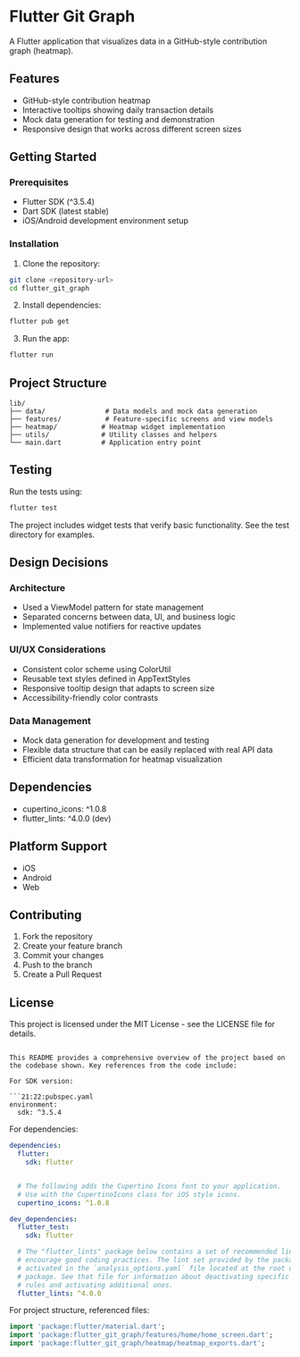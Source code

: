 # Flutter Git Graph

A Flutter application that visualizes data in a GitHub-style contribution graph (heatmap).

## Features

- GitHub-style contribution heatmap
- Interactive tooltips showing daily transaction details
- Mock data generation for testing and demonstration
- Responsive design that works across different screen sizes

## Getting Started

### Prerequisites

- Flutter SDK (^3.5.4)
- Dart SDK (latest stable)
- iOS/Android development environment setup

### Installation

1. Clone the repository:
```bash
git clone <repository-url>
cd flutter_git_graph
```

2. Install dependencies:
```bash
flutter pub get
```

3. Run the app:
```bash
flutter run
```

## Project Structure

```
lib/
├── data/               # Data models and mock data generation
├── features/           # Feature-specific screens and view models
├── heatmap/           # Heatmap widget implementation
├── utils/             # Utility classes and helpers
└── main.dart          # Application entry point
```

## Testing

Run the tests using:
```bash
flutter test
```

The project includes widget tests that verify basic functionality. See the test directory for examples.

## Design Decisions

### Architecture
- Used a ViewModel pattern for state management
- Separated concerns between data, UI, and business logic
- Implemented value notifiers for reactive updates

### UI/UX Considerations
- Consistent color scheme using ColorUtil
- Reusable text styles defined in AppTextStyles
- Responsive tooltip design that adapts to screen size
- Accessibility-friendly color contrasts

### Data Management
- Mock data generation for development and testing
- Flexible data structure that can be easily replaced with real API data
- Efficient data transformation for heatmap visualization

## Dependencies

- cupertino_icons: ^1.0.8
- flutter_lints: ^4.0.0 (dev)

## Platform Support

- iOS
- Android
- Web

## Contributing

1. Fork the repository
2. Create your feature branch
3. Commit your changes
4. Push to the branch
5. Create a Pull Request

## License

This project is licensed under the MIT License - see the LICENSE file for details.
```

This README provides a comprehensive overview of the project based on the codebase shown. Key references from the code include:

For SDK version:

```21:22:pubspec.yaml
environment:
  sdk: ^3.5.4
```


For dependencies:

```30:48:pubspec.yaml
dependencies:
  flutter:
    sdk: flutter


  # The following adds the Cupertino Icons font to your application.
  # Use with the CupertinoIcons class for iOS style icons.
  cupertino_icons: ^1.0.8

dev_dependencies:
  flutter_test:
    sdk: flutter

  # The "flutter_lints" package below contains a set of recommended lints to
  # encourage good coding practices. The lint set provided by the package is
  # activated in the `analysis_options.yaml` file located at the root of your
  # package. See that file for information about deactivating specific lint
  # rules and activating additional ones.
  flutter_lints: ^4.0.0
```


For project structure, referenced files:

```1:4:lib/main.dart
import 'package:flutter/material.dart';
import 'package:flutter_git_graph/features/home/home_screen.dart';
import 'package:flutter_git_graph/heatmap/heatmap_exports.dart';

```
